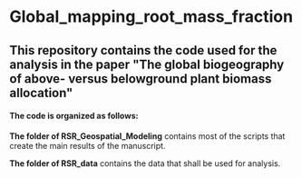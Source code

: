 # Global_mapping_root_mass_fraction

## This repository contains the code used for the analysis in the paper "The global biogeography of above- versus belowground plant biomass allocation"

#### The code is organized as follows:

**The folder of RSR_Geospatial_Modeling** contains most of the scripts that create the main results of the manuscript.

**The folder of RSR_data** contains the data that shall be used for analysis.
